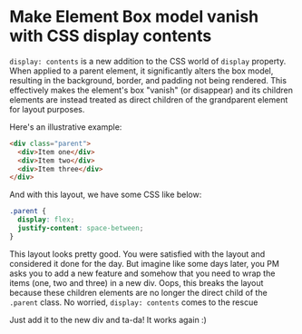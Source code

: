 # Make Element Box model vanish with CSS display contents 

`display: contents` is a new addition to the CSS world of `display` property. When applied to a parent element, it significantly alters the box model, resulting in the background, border, and padding not being rendered. This effectively makes the element's box "vanish" (or disappear) and its children elements are instead treated as direct children of the grandparent element for layout purposes.

Here's an illustrative example:

```html
<div class="parent">
  <div>Item one</div>
  <div>Item two</div>
  <div>Item three</div>
</div>
```

And with this layout, we have some CSS like below:

```css
.parent {
  display: flex;
  justify-content: space-between;
}
```

This layout looks pretty good. You were satisfied with the layout and considered it done for the day. But imagine like some days later, you PM asks you to add a new feature and somehow that you need to wrap the items (one, two and three) in a new div. Oops, this breaks the layout because these children elements are no longer the direct child of the `.parent` class. No worried, `display: contents` comes to the rescue

Just add it to the new div and ta-da! It works again :)